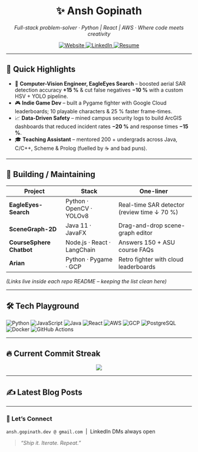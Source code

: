 <!-- GitHub Profile README — Ansh Gopinath -->

<h1 align="center">✨  Ansh Gopinath</h1>
<p align="center">
  <em>Full-stack problem-solver · Python | React | AWS · Where code meets creativity</em>
</p>

<p align="center">
  <a href="https://www.anshgopinath.com">
    <img alt="Website"
         src="https://img.shields.io/badge/Portfolio-anshgopinath.com-181717?style=for-the-badge&logo=github">
  </a>
  <a href="https://www.linkedin.com/in/ansh-gopinath-561537152/">
    <img alt="LinkedIn"
         src="https://img.shields.io/badge/LinkedIn-0A66C2?style=for-the-badge&logo=linkedin&logoColor=white">
  </a>
  <a href="https://raw.githubusercontent.com/Ansh2610/Ansh2610/main/Ansh_Gopinath_Resume_2025.pdf">
    <img alt="Resume"
         src="https://img.shields.io/badge/Resume-PDF-ff4c4c?style=for-the-badge&logo=adobeacrobatreader&logoColor=white">
  </a>
</p>

---

## 🌟  Quick Highlights
* 📡 **Computer-Vision Engineer, EagleEyes Search** – boosted aerial SAR detection accuracy **+15 %** & cut false negatives **−10 %** with a custom HSV + YOLO pipeline.  
* 🎮 **Indie Game Dev** – built a Pygame fighter with Google Cloud leaderboards; 10 playable characters & 25 % faster frame-times.  
* 📈 **Data-Driven Safety** – mined campus security logs to build ArcGIS dashboards that reduced incident rates **−20 %** and response times **−15 %**.  
* 🎓 **Teaching Assistant** – mentored 200 + undergrads across Java, C/C++, Scheme & Prolog (fuelled by ☕️ and bad puns).

---

## 🚀  Building / Maintaining
| Project | Stack | One-liner |
|---------|-------|-----------|
| **EagleEyes-Search** | Python · OpenCV · YOLOv8 | Real-time SAR detector (review time ↓ 70 %) |
| **SceneGraph-2D** | Java 11 · JavaFX | Drag-and-drop scene-graph editor |
| **CourseSphere Chatbot** | Node.js · React · LangChain | Answers 150 + ASU course FAQs |
| **Arian** | Python · Pygame · GCP | Retro fighter with cloud leaderboards |

*(Links live inside each repo README – keeping the list clean here)*

---

## 🛠️  Tech Playground
![Python](https://img.shields.io/badge/Python-3776AB?logo=python&logoColor=white)
![JavaScript](https://img.shields.io/badge/JS-F7DF1E?logo=javascript&logoColor=black)
![Java](https://img.shields.io/badge/Java-007396?logo=java&logoColor=white)
![React](https://img.shields.io/badge/React-20232A?logo=react&logoColor=61DAFB)
![AWS](https://img.shields.io/badge/AWS-232F3E?logo=amazonaws&logoColor=white)
![GCP](https://img.shields.io/badge/GCP-4285F4?logo=googlecloud&logoColor=white)
![PostgreSQL](https://img.shields.io/badge/Postgres-4169E1?logo=postgresql&logoColor=white)
![Docker](https://img.shields.io/badge/Docker-2496ED?logo=docker&logoColor=white)
![GitHub Actions](https://img.shields.io/badge/GitHub_Actions-2088FF?logo=githubactions&logoColor=white)

---

## 🔥  Current Commit Streak
<p align="center">
  <img src="https://github-readme-streak-stats.herokuapp.com?user=Ansh2610&theme=dark&hide_border=true&date_format=M%20j%5B%2C%20Y%5D&include_all_commits=true">
</p>

---

## ✍️  Latest Blog Posts
<!-- BLOG-POST-LIST:START -->
<!-- BLOG-POST-LIST:END -->

---

### 💌  Let’s Connect
`ansh.gopinath.dev @ gmail.com` &nbsp;|&nbsp; LinkedIn DMs always open

> *“Ship it. Iterate. Repeat.”*

<!-- END README -->
